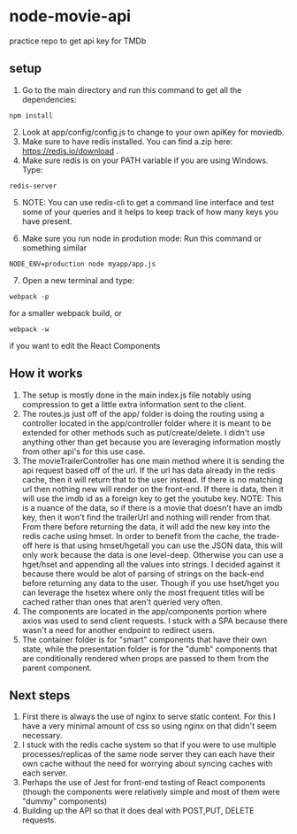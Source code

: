 # node-movie-api
practice repo to get api key for TMDb

## setup

1) Go to the main directory and run this command to get all the dependencies:
```
npm install
```
2) Look at app/config/config.js to change to your own apiKey for moviedb.
3) Make sure to have redis installed. You can find a.zip here: https://redis.io/download .
4) Make sure redis is on your PATH variable if you are using Windows. Type:
```
redis-server
```
5) NOTE: You can use redis-cli to get a command line interface and test some of your queries and it helps to keep track of how many keys you have present.

6) Make sure you run node in prodution mode: Run this command or something similar
```
NODE_ENV=production node myapp/app.js
```
7) Open a new terminal and type:
```
webpack -p
```
for a smaller webpack build, or
```
webpack -w
```
if you want to edit the React Components

## How it works
1) The setup is mostly done in the main index.js file notably using compression to get a little extra information sent to the client.
2) The routes.js just off of the app/ folder is doing the routing using a controller located in the app/controller folder where it is meant to be extended for other methods such as put/create/delete. 
I didn't use anything other than get because you are leveraging information mostly from other api's for this use case.
3) The movieTrailerController has one main method where it is sending the api request based off of the url.
If the url has data already in the redis cache, then it will return that to the user instead.
If there is no matching url then nothing new will render on the front-end. 
If there is data, then it will use the imdb id as a foreign key to get the youtube key.
NOTE: This is a nuance of the data, so if there is a movie that doesn't have an imdb key, then it won't find the trailerUrl and nothing will render from that.
From there before returning the data, it will add the new key into the redis cache using hmset.
In order to benefit from the cache, the trade-off here is that using hmset/hgetall you can use the JSON data, this will only work because the data is one level-deep. Otherwise you can use a hget/hset and appending all the values into strings.
I decided against it because there would be alot of parsing of strings on the back-end before returning any data to the user.
Though if you use hset/hget you can leverage the hsetex where only the most frequent titles will be cached rather than ones that aren't queried very often.
4) The components are located in the app/components portion where axios was used to send client requests. I stuck with a SPA because there wasn't a need for another endpoint to redirect users. 
5) The container folder is for "smart" components that have their own state, while the presentation folder is for the "dumb" components that are conditionally rendered when props are passed to them from the parent component.

## Next steps
1) First there is always the use of nginx to serve static content. For this I have a very minimal amount of css so using nginx on that didn't seem necessary.
2) I stuck with the redis cache system so that if you were to use multiple processes/replicas of the same node server they can each have their own cache without the need for worrying about syncing caches with each server.
3) Perhaps the use of Jest for front-end testing of React components (though the components were relatively simple and most of them were "dummy" components)
4) Building up the API so that it does deal with POST,PUT, DELETE requests.

